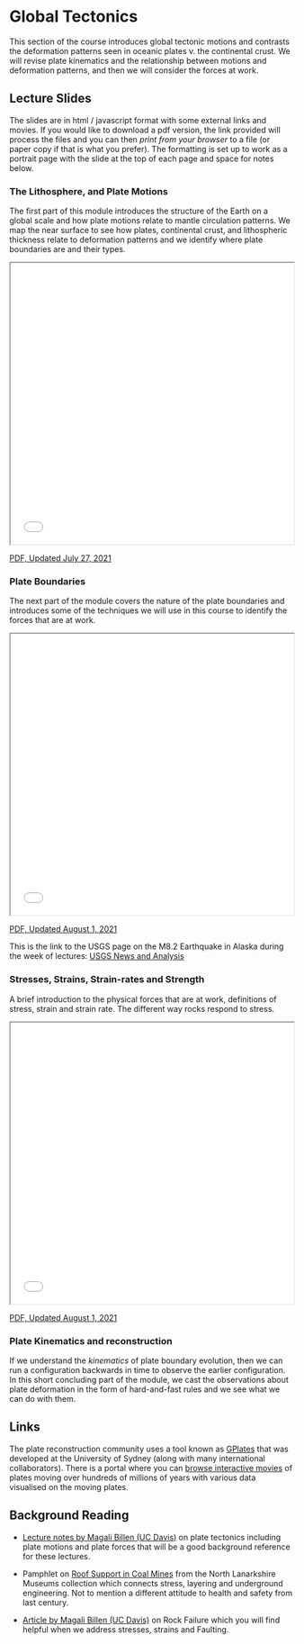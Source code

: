 # Global Tectonics

This section of the course introduces global tectonic motions and contrasts the deformation patterns seen 
in oceanic plates v. the continental crust. We will revise plate kinematics and the relationship between
motions and deformation patterns, and then we will consider the forces at work.

## Lecture Slides 

The slides are in html / javascript format with some external links and movies. If you would like to download a pdf version, the link provided will process the files and you can then *print from your browser* to a file (or paper copy if that is what you prefer). The formatting is set up to work as a portrait page with the slide at the top of each page and space for notes below.

### The Lithosphere, and Plate Motions

The first part of this module introduces the structure of the Earth on a global scale and how plate motions relate to mantle circulation patterns. We map the near surface to see how plates, continental crust, and lithospheric thickness relate to deformation patterns and we identify where plate boundaries are and their types.

<iframe src="../slideshows/Module-i-GlobalTectonics-1.reveal.html" title="Slideshow" width=100%, height=500, allowfullscreen></iframe>

<a href="../slideshows/Module-i-GlobalTectonics-1.reveal.html?print-pdf"> PDF, Updated July 27, 2021 </a>

### Plate Boundaries

The next part of the module covers the nature of the plate boundaries and introduces some of the techniques we will use in this course to identify the forces that are at work. 

<iframe src="../slideshows/Module-i-GlobalTectonics-2.reveal.html" title="Slideshow" width=100%, height=500, allowfullscreen></iframe> 

<a href="../slideshows/Module-i-GlobalTectonics-2.reveal.html?print-pdf"> PDF, Updated August 1, 2021 </a>

This is the link to the USGS page on the M8.2 Earthquake in Alaska during the week of lectures: [USGS News and Analysis](https://www.usgs.gov/news/magnitude-82-earthquake-alaska)


### Stresses, Strains, Strain-rates and Strength

A brief introduction to the physical forces that are at work, definitions of stress, strain and strain rate.
The different way rocks respond to stress.

<iframe src="../slideshows/Module-i-GlobalTectonics-3.reveal.html" title="Slideshow" width=100%, height=500, allowfullscreen></iframe>

<a href="../slideshows/Module-i-GlobalTectonics-3.reveal.html?print-pdf"> PDF, Updated August 1, 2021 </a>


### Plate Kinematics and reconstruction

If we understand the *kinematics* of plate boundary evolution, then we can run a configuration backwards in time to observe the earlier configuration. In this short concluding part of the module, we cast the observations about plate deformation in the form of hard-and-fast rules and we see what we can do with them.



## Links

  The plate reconstruction community uses a tool known as [GPlates](https://www.gplates.org) that was developed at the University of Sydney (along with many international collaborators). There is a portal where you can [browse interactive movies](http://portal.gplates.org) of plates moving over hundreds of millions of years with various data visualised on the moving plates.


## Background Reading

  - [Lecture notes by Magali Billen (UC Davis)](https://geo.libretexts.org/Courses/University_of_California_Davis/UCD_GEL_56_-_Introduction_to_Geophysics/Geophysics_is_everywhere_in_geology.../04%3A_Plate_Tectonics) on plate tectonics including plate motions and plate forces that will be a good background reference for these lectures.

  - Pamphlet on [Roof Support in Coal Mines](https://www.culturenlmuseums.co.uk/SIModes/Detail/14223) from the North Lanarkshire Museums collection which connects stress, layering and underground engineering. Not to mention a different attitude to health and safety from last century.

  - [Article by Magali Billen (UC Davis)](https://geo.libretexts.org/Courses/University_of_California_Davis/UCD_GEL_56_-_Introduction_to_Geophysics/Geophysics_is_everywhere_in_geology.../01%3A_Rheology_of_Rocks/1.04%3A_Failure_of_Rocks) on Rock Failure which you will find helpful when we address stresses, strains and Faulting. 

<!--
## Things to watch !

## Test your knowledge 
-->


